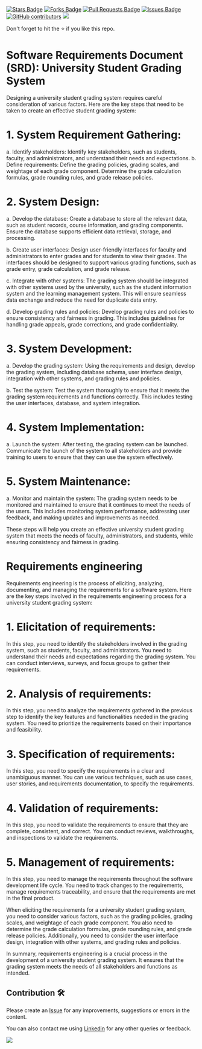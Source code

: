 <a href="https://github.com/drshahizan/software-engineering/stargazers"><img src="https://img.shields.io/github/stars/drshahizan/software-engineering" alt="Stars Badge"/></a>
<a href="https://github.com/drshahizan/software-engineering/network/members"><img src="https://img.shields.io/github/forks/drshahizan/software-engineering" alt="Forks Badge"/></a>
<a href="https://github.com/drshahizan/software-engineering/pulls"><img src="https://img.shields.io/github/issues-pr/drshahizan/software-engineering" alt="Pull Requests Badge"/></a>
<a href="https://github.com/drshahizan/software-engineering"><img src="https://img.shields.io/github/issues/drshahizan/software-engineering" alt="Issues Badge"/></a>
<a href="https://github.com/drshahizan/software-engineering/graphs/contributors"><img alt="GitHub contributors" src="https://img.shields.io/github/contributors/drshahizan/software-engineering?color=2b9348"></a>
![](https://visitor-badge.glitch.me/badge?page_id=drshahizan/software-engineering)

Don't forget to hit the :star: if you like this repo.

# Software Requirements Document (SRD): University Student Grading System

Designing a university student grading system requires careful consideration of various factors. Here are the key steps that need to be taken to create an effective student grading system:

# 1. System Requirement Gathering:
a. Identify stakeholders: Identify key stakeholders, such as students, faculty, and administrators, and understand their needs and expectations.
b. Define requirements: Define the grading policies, grading scales, and weightage of each grade component. Determine the grade calculation formulas, grade rounding rules, and grade release policies.

# 2. System Design:
a. Develop the database: Create a database to store all the relevant data, such as student records, course information, and grading components. Ensure the database supports efficient data retrieval, storage, and processing.

b. Create user interfaces: Design user-friendly interfaces for faculty and administrators to enter grades and for students to view their grades. The interfaces should be designed to support various grading functions, such as grade entry, grade calculation, and grade release.

c. Integrate with other systems: The grading system should be integrated with other systems used by the university, such as the student information system and the learning management system. This will ensure seamless data exchange and reduce the need for duplicate data entry.

d. Develop grading rules and policies: Develop grading rules and policies to ensure consistency and fairness in grading. This includes guidelines for handling grade appeals, grade corrections, and grade confidentiality.

# 3. System Development:
a. Develop the grading system: Using the requirements and design, develop the grading system, including database schema, user interface design, integration with other systems, and grading rules and policies.

b. Test the system: Test the system thoroughly to ensure that it meets the grading system requirements and functions correctly. This includes testing the user interfaces, database, and system integration.

# 4. System Implementation:
a. Launch the system: After testing, the grading system can be launched. Communicate the launch of the system to all stakeholders and provide training to users to ensure that they can use the system effectively.

# 5. System Maintenance:
a. Monitor and maintain the system: The grading system needs to be monitored and maintained to ensure that it continues to meet the needs of the users. This includes monitoring system performance, addressing user feedback, and making updates and improvements as needed.

These steps will help you create an effective university student grading system that meets the needs of faculty, administrators, and students, while ensuring consistency and fairness in grading.


# Requirements engineering

Requirements engineering is the process of eliciting, analyzing, documenting, and managing the requirements for a software system. Here are the key steps involved in the requirements engineering process for a university student grading system:

# 1. Elicitation of requirements: 
In this step, you need to identify the stakeholders involved in the grading system, such as students, faculty, and administrators. You need to understand their needs and expectations regarding the grading system. You can conduct interviews, surveys, and focus groups to gather their requirements.

# 2. Analysis of requirements: 
In this step, you need to analyze the requirements gathered in the previous step to identify the key features and functionalities needed in the grading system. You need to prioritize the requirements based on their importance and feasibility.

# 3. Specification of requirements: 
In this step, you need to specify the requirements in a clear and unambiguous manner. You can use various techniques, such as use cases, user stories, and requirements documentation, to specify the requirements.

# 4. Validation of requirements: 
In this step, you need to validate the requirements to ensure that they are complete, consistent, and correct. You can conduct reviews, walkthroughs, and inspections to validate the requirements.

# 5. Management of requirements: 
In this step, you need to manage the requirements throughout the software development life cycle. You need to track changes to the requirements, manage requirements traceability, and ensure that the requirements are met in the final product.

When eliciting the requirements for a university student grading system, you need to consider various factors, such as the grading policies, grading scales, and weightage of each grade component. You also need to determine the grade calculation formulas, grade rounding rules, and grade release policies. Additionally, you need to consider the user interface design, integration with other systems, and grading rules and policies.

In summary, requirements engineering is a crucial process in the development of a university student grading system. It ensures that the grading system meets the needs of all stakeholders and functions as intended.


## Contribution 🛠️
Please create an [Issue](https://github.com/drshahizan/software-engineering/issues) for any improvements, suggestions or errors in the content.

You can also contact me using [Linkedin](https://www.linkedin.com/in/drshahizan/) for any other queries or feedback.

![](https://visitor-badge.glitch.me/badge?page_id=drshahizan)




